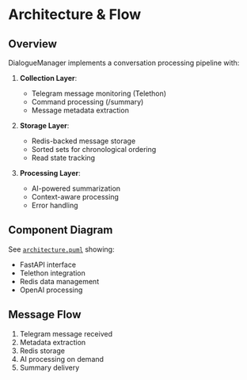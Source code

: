 # Architecture & Flow

## Overview
DialogueManager implements a conversation processing pipeline with:

1. **Collection Layer**:
   - Telegram message monitoring (Telethon)
   - Command processing (/summary)
   - Message metadata extraction

2. **Storage Layer**:
   - Redis-backed message storage
   - Sorted sets for chronological ordering
   - Read state tracking

3. **Processing Layer**:
   - AI-powered summarization
   - Context-aware processing
   - Error handling

## Component Diagram
See [`architecture.puml`](./architecture.puml) showing:
- FastAPI interface
- Telethon integration
- Redis data management
- OpenAI processing

## Message Flow
1. Telegram message received
2. Metadata extraction
3. Redis storage
4. AI processing on demand
5. Summary delivery
